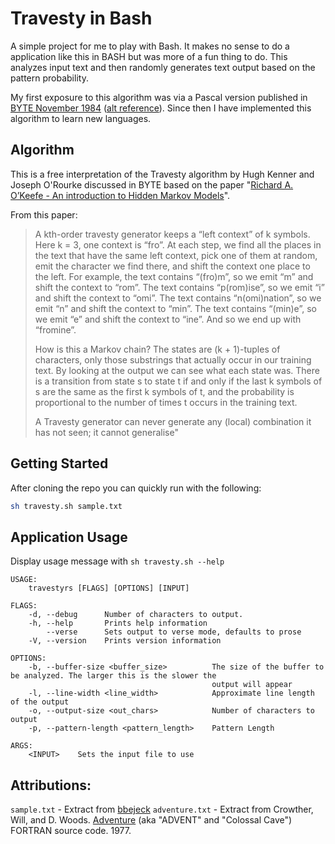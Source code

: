 # Travesty in Bash

A simple project for me to play with Bash.  It makes no sense to do a application like this in BASH but was more of a fun thing to do.  This analyzes input text and then randomly generates text output based on the pattern probability.

My first exposure to this algorithm was via a Pascal version published in [BYTE November 1984](https://www.scribd.com/doc/99613420/Travesty-in-Byte) ([alt reference](https://archive.org/stream/byte-magazine-1984-11/1984_11_BYTE_09-12_New_Chips#page/n129/mode/2up)).  Since then I have implemented this algorithm to learn new languages.

## Algorithm

This is a free interpretation of the Travesty algorithm by Hugh Kenner and Joseph O'Rourke discussed in BYTE based on the paper "[Richard A. O’Keefe - An introduction to Hidden Markov Models](www.cs.otago.ac.nz/cosc348/hmm/hmm.pdf)".

From this paper:
> A kth-order travesty generator keeps a “left context” of k symbols. Here k = 3, one context is “fro”. At each step, we find all the places in the text that have the same left context, pick one of them at random, emit the character we find there, and shift the context one place to the left. For example, the text contains “(fro)m”, so we emit “m” and shift the context to “rom”. The text contains “p(rom)ise”, so we emit “i” and shift the context to “omi”. The text contains “n(omi)nation”, so we emit “n” and shift the context to “min”. The text contains “(min)e”, so we emit “e” and shift the context to “ine”. And so we end up with “fromine”.
>
> How is this a Markov chain? The states are (k + 1)-tuples of characters, only those substrings that actually occur in our training text. By looking at the output we can see what each state was. There is a transition from state s to state t if and only if the last k symbols of s are the same as the first k symbols of t, and the probability is proportional to the number of times t occurs in the training text.
>
> A Travesty generator can never generate any (local) combination it has not seen; it cannot generalise"

## Getting Started

After cloning the repo you can quickly run with the following:
```sh
sh travesty.sh sample.txt
```

## Application Usage

Display usage message with `sh travesty.sh --help`

```
USAGE:
    travestyrs [FLAGS] [OPTIONS] [INPUT]

FLAGS:
    -d, --debug      Number of characters to output.
    -h, --help       Prints help information
        --verse      Sets output to verse mode, defaults to prose
    -V, --version    Prints version information

OPTIONS:
    -b, --buffer-size <buffer_size>          The size of the buffer to be analyzed. The larger this is the slower the
                                             output will appear
    -l, --line-width <line_width>            Approximate line length of the output
    -o, --output-size <out_chars>            Number of characters to output
    -p, --pattern-length <pattern_length>    Pattern Length

ARGS:
    <INPUT>    Sets the input file to use
```

## Attributions:
`sample.txt` - Extract from [bbejeck](https://github.com/bbejeck/hadoop-algorithms/blob/master/src/shakespeare.txt)
`adventure.txt` - Extract from Crowther, Will, and D. Woods. [Adventure](http://mirror.ifarchive.org/if-archive/games/source/adv350-pdp10.tar.gz) (aka "ADVENT" and "Colossal Cave") FORTRAN source code. 1977.
